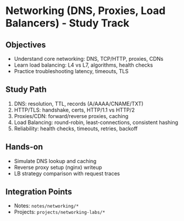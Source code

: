 # Networking (DNS, Proxies, Load Balancers) - Study Track

## Objectives
- Understand core networking: DNS, TCP/HTTP, proxies, CDNs
- Learn load balancing: L4 vs L7, algorithms, health checks
- Practice troubleshooting latency, timeouts, TLS

## Study Path
1. DNS: resolution, TTL, records (A/AAAA/CNAME/TXT)
2. HTTP/TLS: handshake, certs, HTTP/1.1 vs HTTP/2
3. Proxies/CDN: forward/reverse proxies, caching
4. Load Balancing: round-robin, least-connections, consistent hashing
5. Reliability: health checks, timeouts, retries, backoff

## Hands-on
- Simulate DNS lookup and caching
- Reverse proxy setup (nginx) writeup
- LB strategy comparison with request traces

## Integration Points
- Notes: `notes/networking/*`
- Projects: `projects/networking-labs/*`
